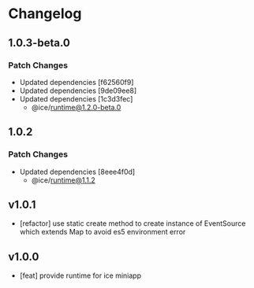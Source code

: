 # Changelog

## 1.0.3-beta.0

### Patch Changes

- Updated dependencies [f62560f9]
- Updated dependencies [9de09ee8]
- Updated dependencies [1c3d3fec]
  - @ice/runtime@1.2.0-beta.0

## 1.0.2

### Patch Changes

- Updated dependencies [8eee4f0d]
  - @ice/runtime@1.1.2

## v1.0.1

- [refactor] use static create method to create instance of EventSource which extends Map to avoid es5 environment error

## v1.0.0

- [feat] provide runtime for ice miniapp
